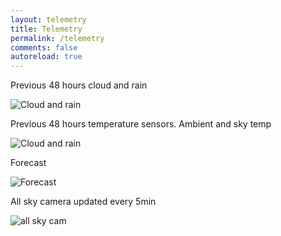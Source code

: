 ```yaml
---
layout: telemetry
title: Telemetry
permalink: /telemetry
comments: false
autoreload: true
---
```


Previous 48 hours cloud and rain

![Cloud and rain](https://52-8.xyz/images/telemetry/cloud.png)

Previous 48 hours temperature sensors. Ambient and sky temp

![Cloud and rain](https://52-8.xyz/images/telemetry/temperature.png)

Forecast

![Forecast](http://www.yr.no/place/Ireland/Munster/Mitchelstown/avansert_meteogram.png)

All sky camera updated every 5min

![all sky cam](https://52-8.xyz/images/telemetry/allsky.jpg)
